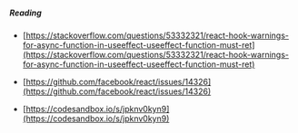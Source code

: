 ##### Reading

- [https://stackoverflow.com/questions/53332321/react-hook-warnings-for-async-function-in-useeffect-useeffect-function-must-ret](https://stackoverflow.com/questions/53332321/react-hook-warnings-for-async-function-in-useeffect-useeffect-function-must-ret)

- [https://github.com/facebook/react/issues/14326](https://github.com/facebook/react/issues/14326)

- [https://codesandbox.io/s/jpknv0kyn9](https://codesandbox.io/s/jpknv0kyn9)
